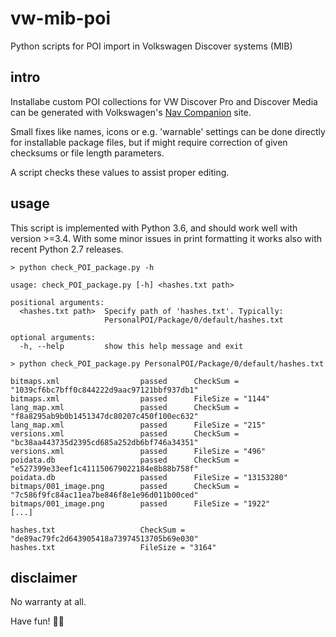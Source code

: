 # vw-mib-poi
Python scripts for POI import in Volkswagen Discover systems (MIB)

## intro
Installabe custom POI collections for VW Discover Pro and Discover Media can be generated with Volkswagen's [Nav Companion](http://www.volkswagen-nav-companion.de/mib/ppoi/) site.

Small fixes like names, icons or e.g. 'warnable' settings can be done directly
for installable package files, but if might require correction of given
checksums or file length parameters.

A script checks these values to assist proper editing.

## usage
This script is implemented with Python 3.6, and should work well with version
\>=3.4. With some minor issues in print formatting it works also with recent
Python 2.7 releases.

```shell
> python check_POI_package.py -h

usage: check_POI_package.py [-h] <hashes.txt path>

positional arguments:
  <hashes.txt path>  Specify path of 'hashes.txt'. Typically:
                     PersonalPOI/Package/0/default/hashes.txt

optional arguments:
  -h, --help         show this help message and exit

> python check_POI_package.py PersonalPOI/Package/0/default/hashes.txt

bitmaps.xml                  passed      CheckSum = "1039cf6bc7bff0c844222d9aac97121bbf937db1"
bitmaps.xml                  passed      FileSize = "1144"
lang_map.xml                 passed      CheckSum = "f8a8295ab9b0b1451347dc80207c450f100ec632"
lang_map.xml                 passed      FileSize = "215"
versions.xml                 passed      CheckSum = "bc38aa443735d2395cd685a252db6bf746a34351"
versions.xml                 passed      FileSize = "496"
poidata.db                   passed      CheckSum = "e527399e33eef1c411150679022184e8b88b758f"
poidata.db                   passed      FileSize = "13153280"
bitmaps/001_image.png        passed      CheckSum = "7c586f9fc84ac11ea7be846f8e1e96d011b00ced"
bitmaps/001_image.png        passed      FileSize = "1922"
[...]

hashes.txt                   CheckSum = "de89ac79fc2d643905418a73974513705b69e030"
hashes.txt                   FileSize = "3164"

```

## disclaimer

No warranty at all.

Have fun! :penguin::sunglasses:

